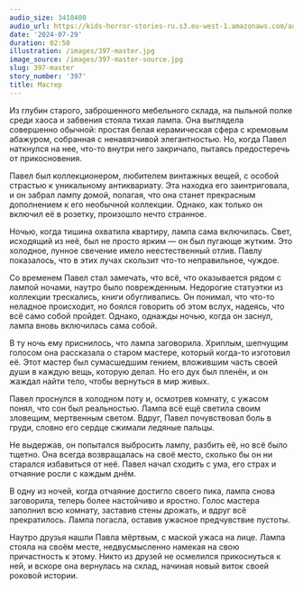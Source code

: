 ```yaml
---
audio_size: 3410400
audio_url: https://kids-horror-stories-ru.s3.eu-west-1.amazonaws.com/audio/397-master.mp3
date: '2024-07-29'
duration: 02:50
illustration: /images/397-master.jpg
image_source: /images/397-master-source.jpg
slug: 397-master
story_number: '397'
title: Мастер
---
```


Из глубин старого, заброшенного мебельного склада, на пыльной полке среди хаоса и забвения стояла тихая лампа. Она выглядела совершенно обычной: простая белая керамическая сфера с кремовым абажуром, собранная с ненавязчивой элегантностью. Но, когда Павел наткнулся на нее, что-то внутри него закричало, пытаясь предостеречь от прикосновения.

Павел был коллекционером, любителем винтажных вещей, с особой страстью к уникальному антиквариату. Эта находка его заинтриговала, и он забрал лампу домой, полагая, что она станет прекрасным дополнением к его необычной коллекции. Однако, как только он включил её в розетку, произошло нечто странное.

Ночью, когда тишина охватила квартиру, лампа сама включилась. Свет, исходящий из неё, был не просто ярким — он был пугающе жутким. Это холодное, лунное свечение имело неестественный отлив. Павлу показалось, что в этих лучах скользит что-то неправильное, чуждое.

Со временем Павел стал замечать, что всё, что оказывается рядом с лампой ночами, наутро было поврежденным. Недорогие статуэтки из коллекции трескались, книги обугливались. Он понимал, что что-то неладное происходит, но боялся говорить об этом вслух, надеясь, что всё само собой пройдет. Однако, однажды ночью, когда он заснул, лампа вновь включилась сама собой.

В ту ночь ему приснилось, что лампа заговорила. Хриплым, шепчущим голосом она рассказала о старом мастере, который когда-то изготовил её. Этот мастер был сумасшедшим гением, вложившим часть своей души в каждую вещь, которую делал. Но его дух был пленён, и он жаждал найти тело, чтобы вернуться в мир живых.

Павел проснулся в холодном поту и, осмотрев комнату, с ужасом понял, что сон был реальностью. Лампа всё ещё светила своим зловещим, мертвенным светом. Вдруг, Павел почувствовал боль в груди, словно его сердце сжимали ледяные пальцы.

Не выдержав, он попытался выбросить лампу, разбить её, но всё было тщетно. Она всегда возвращалась на своё место, сколько бы он ни старался избавиться от неё. Павел начал сходить с ума, его страх и отчаяние росли с каждым днём.

В одну из ночей, когда отчаяние достигло своего пика, лампа снова заговорила, теперь более настойчиво и яростно. Голос мастера заполнил всю комнату, заставив стены дрожать, и вдруг всё прекратилось. Лампа погасла, оставив ужасное предчувствие пустоты.

Наутро друзья нашли Павла мёртвым, с маской ужаса на лице. Лампа стояла на своём месте, недвусмысленно намекая на свою причастность к этому. Никто из друзей не осмелился прикоснуться к ней, и вскоре она вернулась на склад, начиная новый виток своей роковой истории.